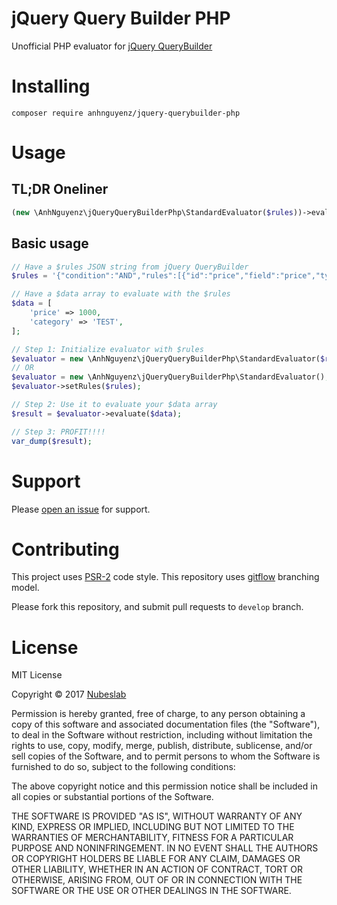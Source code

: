 # jQuery Query Builder PHP
Unofficial PHP evaluator for [jQuery QueryBuilder](http://querybuilder.js.org/)

# Installing
```
composer require anhnguyenz/jquery-querybuilder-php
```

# Usage
## TL;DR Oneliner
```php
(new \AnhNguyenz\jQueryQueryBuilderPhp\StandardEvaluator($rules))->evaluate($data);
```

## Basic usage
```php
// Have a $rules JSON string from jQuery QueryBuilder
$rules = '{"condition":"AND","rules":[{"id":"price","field":"price","type":"double","input":"number","operator":"less","value":"10.25"},{"condition":"OR","rules":[{"id":"category","field":"category","type":"integer","input":"select","operator":"equal","value":"2"},{"id":"category","field":"category","type":"integer","input":"select","operator":"equal","value":"1"}]}],"valid":true}';

// Have a $data array to evaluate with the $rules
$data = [
    'price' => 1000,
    'category' => 'TEST',
];

// Step 1: Initialize evaluator with $rules
$evaluator = new \AnhNguyenz\jQueryQueryBuilderPhp\StandardEvaluator($rules);
// OR
$evaluator = new \AnhNguyenz\jQueryQueryBuilderPhp\StandardEvaluator();
$evaluator->setRules($rules);

// Step 2: Use it to evaluate your $data array
$result = $evaluator->evaluate($data);

// Step 3: PROFIT!!!!
var_dump($result);
```

# Support
Please [open an issue](https://github.com/AnhNguyenz/jquery-querybuilder-php-master/issues) for support.

# Contributing
This project uses [PSR-2](http://www.php-fig.org/psr/psr-2/) code style. This repository uses [gitflow](http://nvie.com/posts/a-successful-git-branching-model/) branching model.

Please fork this repository, and submit pull requests to `develop` branch.

# License
MIT License

Copyright &copy; 2017 [Nubeslab](https://nubeslab.com)

Permission is hereby granted, free of charge, to any person obtaining a copy of this software and associated documentation files (the "Software"), to deal in the Software without restriction, including without limitation the rights to use, copy, modify, merge, publish, distribute, sublicense, and/or sell copies of the Software, and to permit persons to whom the Software is furnished to do so, subject to the following conditions:

The above copyright notice and this permission notice shall be included in all copies or substantial portions of the Software.

THE SOFTWARE IS PROVIDED "AS IS", WITHOUT WARRANTY OF ANY KIND, EXPRESS OR IMPLIED, INCLUDING BUT NOT LIMITED TO THE WARRANTIES OF MERCHANTABILITY, FITNESS FOR A PARTICULAR PURPOSE AND NONINFRINGEMENT. IN NO EVENT SHALL THE AUTHORS OR COPYRIGHT HOLDERS BE LIABLE FOR ANY CLAIM, DAMAGES OR OTHER LIABILITY, WHETHER IN AN ACTION OF CONTRACT, TORT OR OTHERWISE, ARISING FROM, OUT OF OR IN CONNECTION WITH THE SOFTWARE OR THE USE OR OTHER DEALINGS IN THE SOFTWARE.
